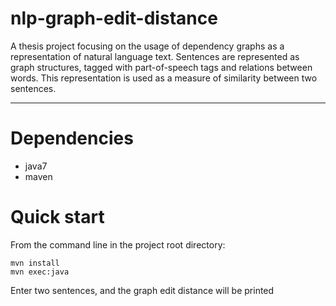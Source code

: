 # nlp-graph-edit-distance

A thesis project focusing on the usage of dependency graphs as a representation of natural language text. 
Sentences are represented as graph structures, tagged with part-of-speech tags and relations between words.
This representation is used as a measure of similarity between two sentences.

--------------------------------

# Dependencies
 * java7
 * maven

# Quick start
From the command line in the project root directory:

    mvn install
    mvn exec:java

Enter two sentences, and the graph edit distance will be printed
